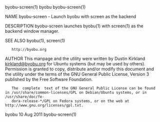 byobu-screen(1)								     byobu							       byobu-screen(1)

NAME
       byobu-screen - Launch byobu with screen as the backend

DESCRIPTION
       byobu-screen launches byobu(1) with screen(1) as the backend window manager.

SEE ALSO
       byobu(1), screen(1)

       http://byobu.org

AUTHOR
       This  manpage  and  the	utility	 were  written	by Dustin Kirkland <kirkland@byobu.org> for Ubuntu systems (but may be used by others).	 Permission is
       granted to copy, distribute and/or modify this document and the utility under the terms of the GNU General Public License, Version 3 published  by  the
       Free Software Foundation.

       The  complete  text of the GNU General Public License can be found in /usr/share/common-licenses/GPL on Debian/Ubuntu systems, or in /usr/share/doc/fe‐
       dora-release-*/GPL on Fedora systems, or on the web at http://www.gnu.org/licenses/gpl.txt.

byobu									  10 Aug 2011							       byobu-screen(1)
